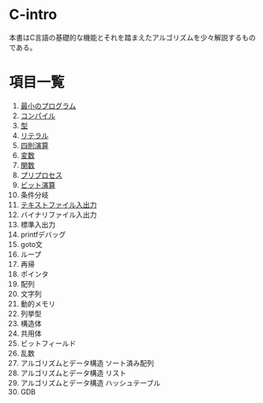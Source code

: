 # C-intro

本書はC言語の基礎的な機能とそれを踏まえたアルゴリズムを少々解説するものである。

# 項目一覧

1.  [最小のプログラム](entity/01_minimum-program.md)
2.  [コンパイル](entity/02_compile.md)
3.  [型](entity/03_type.md)
4.  [リテラル](entity/04_literal.md)
5.  [四則演算](entity/05_operation.md)
6.  [変数](entity/06_variable.md)
7.  [関数](entity/07_function.md)
8.  [プリプロセス](entity/08_preprocess.md)
9.  [ビット演算](entity/09_bitoperation.md)
10. 条件分岐
11. [テキストファイル入出力](entity/11_textfileio.md)
12. バイナリファイル入出力
13. 標準入出力
14. printfデバッグ
15. goto文
16. ループ
17. 再帰
18. ポインタ
19. 配列
20. 文字列
21. 動的メモリ
22. 列挙型
23. 構造体
24. 共用体
25. ビットフィールド
26. 乱数
27. アルゴリズムとデータ構造 ソート済み配列
28. アルゴリズムとデータ構造 リスト
29. アルゴリズムとデータ構造 ハッシュテーブル
30. GDB
